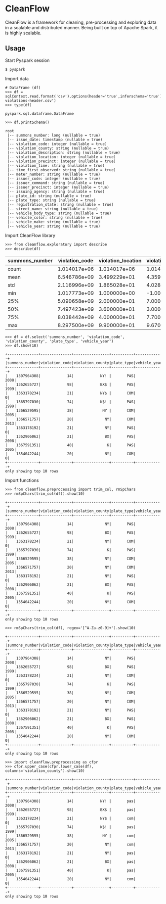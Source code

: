 # CleanFlow

CleanFlow is a framework for cleaning, pre-processing and exploring data in a scalable and distributed manner. Being built on top of Apache Spark, it is highly scalable.


## Usage

Start Pyspark session
```
$ pyspark
```
Import data
```
# DataFrame (df)
>>> df = sqlContext.read.format('csv').options(header='true',inferschema='true').load('parking-violations-header.csv')
>>> type(df)

pyspark.sql.dataframe.DataFrame

>>> df.printSchema()

root
 |-- summons_number: long (nullable = true)
 |-- issue_date: timestamp (nullable = true)
 |-- violation_code: integer (nullable = true)
 |-- violation_county: string (nullable = true)
 |-- violation_description: string (nullable = true)
 |-- violation_location: integer (nullable = true)
 |-- violation_precinct: integer (nullable = true)
 |-- violation_time: string (nullable = true)
 |-- time_first_observed: string (nullable = true)
 |-- meter_number: string (nullable = true)
 |-- issuer_code: integer (nullable = true)
 |-- issuer_command: string (nullable = true)
 |-- issuer_precinct: integer (nullable = true)
 |-- issuing_agency: string (nullable = true)
 |-- plate_id: string (nullable = true)
 |-- plate_type: string (nullable = true)
 |-- registration_state: string (nullable = true)
 |-- street_name: string (nullable = true)
 |-- vehicle_body_type: string (nullable = true)
 |-- vehicle_color: string (nullable = true)
 |-- vehicle_make: string (nullable = true)
 |-- vehicle_year: string (nullable = true)
 ```
 Import CleanFlow library
 ```
 >>> from cleanflow.exploratory import describe
 >>> describe(df)
```
| summons_number | violation_code | violation_location | violation_precinct | issuer_code | issuer_precinct | vehicle_year |
| --- | --- | --- | --- | --- | --- | --- |
| count | 1.014017e+06 | 1.014017e+06 | 1.014017e+06 | 1.014017e+06 | 1.014017e+06 | 1.014017e+06 | 1.014012e+06 |
| mean | 6.546786e+09 | 3.499229e+01 | 4.359312e+01 | 4.378075e+01 | 3.376824e+05 | 4.563472e+01 | 1.567131e+03 |
| std | 2.116996e+09 | 1.865028e+01 | 4.028745e+01 | 4.008113e+01 | 2.243409e+05 | 5.968456e+01 | 8.323606e+02 |
| min | 1.017773e+09 | 1.000000e+00 | -1.000000e+00 | 0.000000e+00 | 0.000000e+00 | 0.000000e+00 | 0.000000e+00 |
| 25% | 5.090658e+09 | 2.000000e+01 | 7.000000e+00 | 7.000000e+00 | 3.451280e+05 | 5.000000e+00 | 1.998000e+03 |
| 50% | 7.497423e+09 | 3.600000e+01 | 3.000000e+01 | 3.000000e+01 | 3.573230e+05 | 2.400000e+01 | 2.007000e+03 |
| 75% | 8.038442e+09 | 4.000000e+01 | 7.700000e+01 | 7.700000e+01 | 3.621810e+05 | 7.700000e+01 | 2.013000e+03 |
| max | 8.297500e+09 | 9.900000e+01 | 9.670000e+02 | 9.670000e+02 | 9.998430e+05 | 9.920000e+02 | 2.069000e+03 |

```
>>> df = df.select('summons_number', 'violation_code', 'violation_county', 'plate_type', 'vehicle_year')
>>> df.show(10)

+--------------+--------------+----------------+----------+------------+
|summons_number|violation_code|violation_county|plate_type|vehicle_year|
+--------------+--------------+----------------+----------+------------+
|    1307964308|            14|            NY! |       PAS|        2008|
|    1362655727|            98|            BX$ |       PAS|        1999|
|    1363178234|            21|            NY$ |       COM|           0|
|    1365797030|            74|            K$! |       PAS|        1999|
|    1366529595|            38|             NY |       COM|        2005|
|    1366571757|            20|              NY|       COM|        2013|
|    1363178192|            21|              NY|       PAS|           0|
|    1362906062|            21|              BX|       PAS|        2008|
|    1367591351|            40|               K|       PAS|        2005|
|    1354042244|            20|              NY|       COM|           0|
+--------------+--------------+----------------+----------+------------+
only showing top 10 rows
```

Import functions

```
>>> from cleanflow.preprocessing import trim_col, rmSpChars
>>> rmSpChars(trim_col(df)).show(10)

+--------------+--------------+----------------+----------+------------+
|summons_number|violation_code|violation_county|plate_type|vehicle_year|
+--------------+--------------+----------------+----------+------------+
|    1307964308|            14|              NY|       PAS|        2008|
|    1362655727|            98|              BX|       PAS|        1999|
|    1363178234|            21|              NY|       COM|           0|
|    1365797030|            74|               K|       PAS|        1999|
|    1366529595|            38|              NY|       COM|        2005|
|    1366571757|            20|              NY|       COM|        2013|
|    1363178192|            21|              NY|       PAS|           0|
|    1362906062|            21|              BX|       PAS|        2008|
|    1367591351|            40|               K|       PAS|        2005|
|    1354042244|            20|              NY|       COM|           0|
+--------------+--------------+----------------+----------+------------+
only showing top 10 rows

>>> rmSpChars(trim_col(df), regex='[^A-Za-z0-9]+').show(10)

+--------------+--------------+----------------+----------+------------+
|summons_number|violation_code|violation_county|plate_type|vehicle_year|
+--------------+--------------+----------------+----------+------------+
|    1307964308|            14|              NY|       PAS|        2008|
|    1362655727|            98|              BX|       PAS|        1999|
|    1363178234|            21|              NY|       COM|           0|
|    1365797030|            74|               K|       PAS|        1999|
|    1366529595|            38|              NY|       COM|        2005|
|    1366571757|            20|              NY|       COM|        2013|
|    1363178192|            21|              NY|       PAS|           0|
|    1362906062|            21|              BX|       PAS|        2008|
|    1367591351|            40|               K|       PAS|        2005|
|    1354042244|            20|              NY|       COM|           0|
+--------------+--------------+----------------+----------+------------+
only showing top 10 rows

>>> import cleanflow.preprocessing as cfpr
>>> cfpr.upper_case(cfpr.lower_case(df), columns='violation_county').show(10)

+--------------+--------------+----------------+----------+------------+
|summons_number|violation_code|violation_county|plate_type|vehicle_year|
+--------------+--------------+----------------+----------+------------+
|    1307964308|            14|            NY! |       pas|        2008|
|    1362655727|            98|            BX$ |       pas|        1999|
|    1363178234|            21|            NY$ |       com|           0|
|    1365797030|            74|            K$! |       pas|        1999|
|    1366529595|            38|             NY |       com|        2005|
|    1366571757|            20|              NY|       com|        2013|
|    1363178192|            21|              NY|       pas|           0|
|    1362906062|            21|              BX|       pas|        2008|
|    1367591351|            40|               K|       pas|        2005|
|    1354042244|            20|              NY|       com|           0|
+--------------+--------------+----------------+----------+------------+
only showing top 10 rows
```
